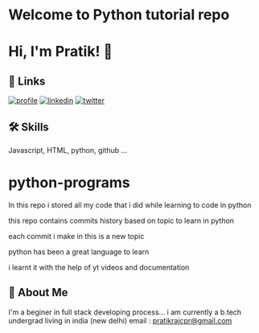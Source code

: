 # Welcome to Python tutorial repo


# Hi, I'm Pratik! 👋



## 🔗 Links
[![profile](https://img.shields.io/badge/my_profile-000?style=for-the-badge&logo=ko-fi&logoColor=white)](https://github.com/Pratikcodex/)
[![linkedin](https://img.shields.io/badge/linkedin-0A66C2?style=for-the-badge&logo=linkedin&logoColor=white)](https://www.linkedin.com/in/pratik-raj-a4298b219//)
[![twitter](https://img.shields.io/badge/twitter-1DA1F2?style=for-the-badge&logo=twitter&logoColor=white)](https://twitter.com/codepratikxo/)


## 🛠 Skills
Javascript, HTML, python, github ...




# python-programs
In this repo  i stored all my code that i did while learning to code in python 

this repo contains commits history based on topic to learn in python

each commit i make in this is a new topic

python has been a great language to learn

i learnt it with the help of yt videos and documentation 




## 🚀 About Me
I'm a beginer in full stack developing process...
i am currently a b.tech undergrad 
living in india (new delhi)
email : pratikrajcpr@gmail.com

